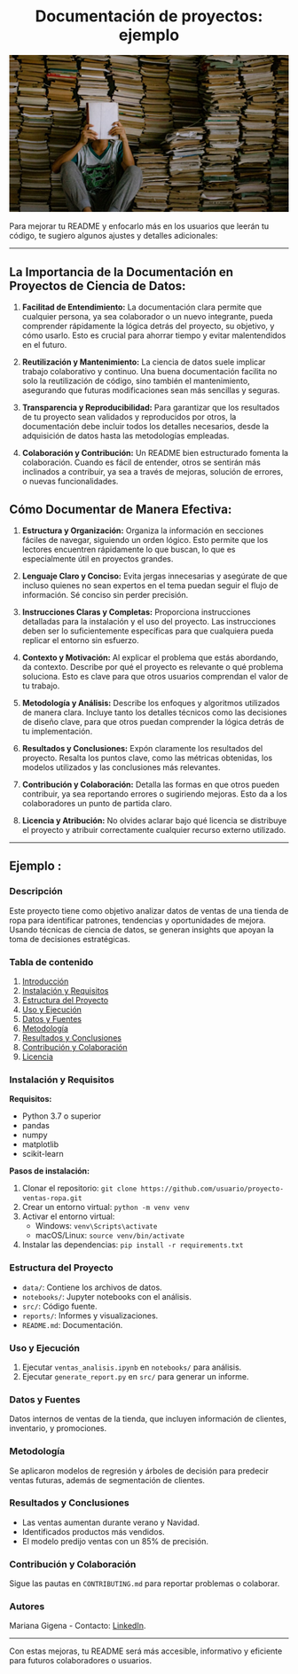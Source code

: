 <h1 align='center'>
<b>Documentación de proyectos: ejemplo</b>
</h1>

![Libros](https://github.com/mariangigena/Documentacion/blob/19da91c5f63beeb8346e620e27c5d4cf95af0991/Dise%C3%B1o%20sin%20t%C3%ADtulo.jpg)


Para mejorar tu README y enfocarlo más en los usuarios que leerán tu código, te sugiero algunos ajustes y detalles adicionales:

---

## La Importancia de la Documentación en Proyectos de Ciencia de Datos:

1. **Facilitad de Entendimiento:** La documentación clara permite que cualquier persona, ya sea colaborador o un nuevo integrante, pueda comprender rápidamente la lógica detrás del proyecto, su objetivo, y cómo usarlo. Esto es crucial para ahorrar tiempo y evitar malentendidos en el futuro.

2. **Reutilización y Mantenimiento:** La ciencia de datos suele implicar trabajo colaborativo y continuo. Una buena documentación facilita no solo la reutilización de código, sino también el mantenimiento, asegurando que futuras modificaciones sean más sencillas y seguras.

3. **Transparencia y Reproducibilidad:** Para garantizar que los resultados de tu proyecto sean validados y reproducidos por otros, la documentación debe incluir todos los detalles necesarios, desde la adquisición de datos hasta las metodologías empleadas.

4. **Colaboración y Contribución:** Un README bien estructurado fomenta la colaboración. Cuando es fácil de entender, otros se sentirán más inclinados a contribuir, ya sea a través de mejoras, solución de errores, o nuevas funcionalidades.

## Cómo Documentar de Manera Efectiva:

1. **Estructura y Organización:** Organiza la información en secciones fáciles de navegar, siguiendo un orden lógico. Esto permite que los lectores encuentren rápidamente lo que buscan, lo que es especialmente útil en proyectos grandes.

2. **Lenguaje Claro y Conciso:** Evita jergas innecesarias y asegúrate de que incluso quienes no sean expertos en el tema puedan seguir el flujo de información. Sé conciso sin perder precisión.

3. **Instrucciones Claras y Completas:** Proporciona instrucciones detalladas para la instalación y el uso del proyecto. Las instrucciones deben ser lo suficientemente específicas para que cualquiera pueda replicar el entorno sin esfuerzo.

4. **Contexto y Motivación:** Al explicar el problema que estás abordando, da contexto. Describe por qué el proyecto es relevante o qué problema soluciona. Esto es clave para que otros usuarios comprendan el valor de tu trabajo.

5. **Metodología y Análisis:** Describe los enfoques y algoritmos utilizados de manera clara. Incluye tanto los detalles técnicos como las decisiones de diseño clave, para que otros puedan comprender la lógica detrás de tu implementación.

6. **Resultados y Conclusiones:** Expón claramente los resultados del proyecto. Resalta los puntos clave, como las métricas obtenidas, los modelos utilizados y las conclusiones más relevantes.

7. **Contribución y Colaboración:** Detalla las formas en que otros pueden contribuir, ya sea reportando errores o sugiriendo mejoras. Esto da a los colaboradores un punto de partida claro.

8. **Licencia y Atribución:** No olvides aclarar bajo qué licencia se distribuye el proyecto y atribuir correctamente cualquier recurso externo utilizado.

---

## Ejemplo :

### Descripción
Este proyecto tiene como objetivo analizar datos de ventas de una tienda de ropa para identificar patrones, tendencias y oportunidades de mejora. Usando técnicas de ciencia de datos, se generan insights que apoyan la toma de decisiones estratégicas.

### Tabla de contenido
1. [Introducción](#introducción)
2. [Instalación y Requisitos](#instalación-y-requisitos)
3. [Estructura del Proyecto](#estructura-del-proyecto)
4. [Uso y Ejecución](#uso-y-ejecución)
5. [Datos y Fuentes](#datos-y-fuentes)
6. [Metodología](#metodología)
7. [Resultados y Conclusiones](#resultados-y-conclusiones)
8. [Contribución y Colaboración](#contribución-y-colaboración)
9. [Licencia](#licencia)

### Instalación y Requisitos
**Requisitos:**
- Python 3.7 o superior
- pandas
- numpy
- matplotlib
- scikit-learn

**Pasos de instalación:**
1. Clonar el repositorio: `git clone https://github.com/usuario/proyecto-ventas-ropa.git`
2. Crear un entorno virtual: `python -m venv venv`
3. Activar el entorno virtual:
   - Windows: `venv\Scripts\activate`
   - macOS/Linux: `source venv/bin/activate`
4. Instalar las dependencias: `pip install -r requirements.txt`

### Estructura del Proyecto
- `data/`: Contiene los archivos de datos.
- `notebooks/`: Jupyter notebooks con el análisis.
- `src/`: Código fuente.
- `reports/`: Informes y visualizaciones.
- `README.md`: Documentación.

### Uso y Ejecución
1. Ejecutar `ventas_analisis.ipynb` en `notebooks/` para análisis.
2. Ejecutar `generate_report.py` en `src/` para generar un informe.

### Datos y Fuentes
Datos internos de ventas de la tienda, que incluyen información de clientes, inventario, y promociones.

### Metodología
Se aplicaron modelos de regresión y árboles de decisión para predecir ventas futuras, además de segmentación de clientes.

### Resultados y Conclusiones
- Las ventas aumentan durante verano y Navidad.
- Identificados productos más vendidos.
- El modelo predijo ventas con un 85% de precisión.

### Contribución y Colaboración
Sigue las pautas en `CONTRIBUTING.md` para reportar problemas o colaborar.

### Autores
Mariana Gigena - Contacto: [LinkedIn](https://linkedin.com).

---

Con estas mejoras, tu README será más accesible, informativo y eficiente para futuros colaboradores o usuarios.
